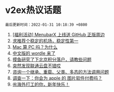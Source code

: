 # v2ex热议话题

`最后更新时间：2022-01-31 10:18:39 +0800`

1. [[福利活动] MenubarX 上线送 GitHub 正版周边](https://www.v2ex.com/t/831401)
1. [求推荐个稳定的机场，稳定性第一](https://www.v2ex.com/t/831414)
1. [Mac 算 PC 吗？为什么](https://www.v2ex.com/t/831434)
1. [中文版的 wordle 来了](https://www.v2ex.com/t/831375)
1. [摸鱼研究了下北京积分落户，请教些问题](https://www.v2ex.com/t/831378)
1. [突然发现联通云盘不错哎](https://www.v2ex.com/t/831382)
1. [咨询一个继承、重载、父类、多态的方法调用问题](https://www.v2ex.com/t/831432)
1. [调查一下：你会为 apple 的 图片软件付费吗？](https://www.v2ex.com/t/831422)
1. [㊗️海外打工的你，新年快乐！](https://www.v2ex.com/t/831417)

